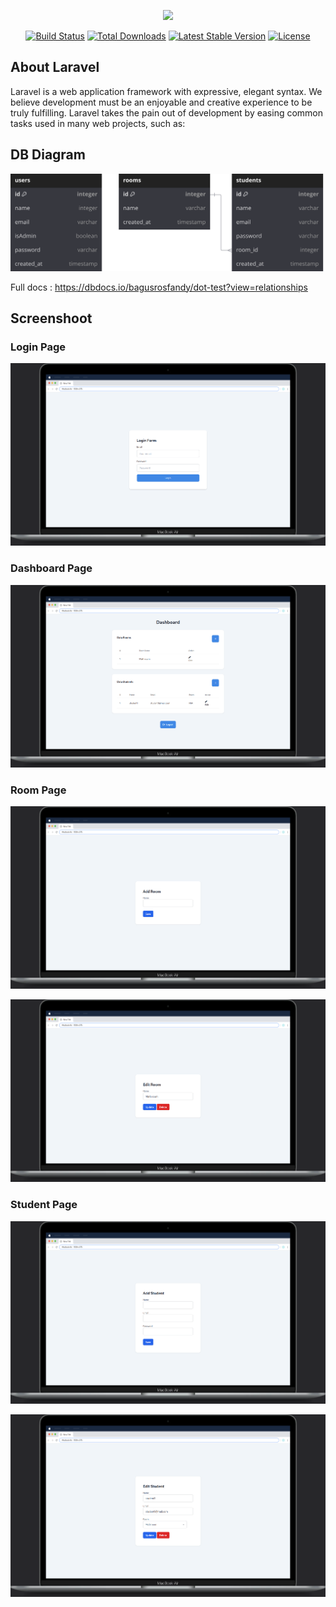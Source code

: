<p align="center"><a href="https://laravel.com" target="_blank"><img src="https://raw.githubusercontent.com/laravel/art/master/logo-lockup/5%20SVG/2%20CMYK/1%20Full%20Color/laravel-logolockup-cmyk-red.svg" width="400"></a></p>

<p align="center">
<a href="https://travis-ci.org/laravel/framework"><img src="https://travis-ci.org/laravel/framework.svg" alt="Build Status"></a>
<a href="https://packagist.org/packages/laravel/framework"><img src="https://img.shields.io/packagist/dt/laravel/framework" alt="Total Downloads"></a>
<a href="https://packagist.org/packages/laravel/framework"><img src="https://img.shields.io/packagist/v/laravel/framework" alt="Latest Stable Version"></a>
<a href="https://packagist.org/packages/laravel/framework"><img src="https://img.shields.io/packagist/l/laravel/framework" alt="License"></a>
</p>

## About Laravel

Laravel is a web application framework with expressive, elegant syntax. We believe development must be an enjoyable and creative experience to be truly fulfilling. Laravel takes the pain out of development by easing common tasks used in many web projects, such as:

## DB Diagram

![DB Diagram](https://github.com/rosfandy/dot-test/raw/main/thumbnail/db_diagram.svg)

Full docs : https://dbdocs.io/bagusrosfandy/dot-test?view=relationships

## Screenshoot

### Login Page
![Login](https://github.com/rosfandy/dot-test/raw/main/thumbnail/login.png)

### Dashboard Page
![Login](https://github.com/rosfandy/dot-test/raw/main/thumbnail/dashboard.png)

### Room Page
![Add Room](https://github.com/rosfandy/dot-test/raw/main/thumbnail/store_room.png)

![Edit Room](https://github.com/rosfandy/dot-test/raw/main/thumbnail/edit_room.png)

### Student Page
![Add Student](https://github.com/rosfandy/dot-test/raw/main/thumbnail/store_student.png)

![Edit Student](https://github.com/rosfandy/dot-test/raw/main/thumbnail/edit_student.png)
